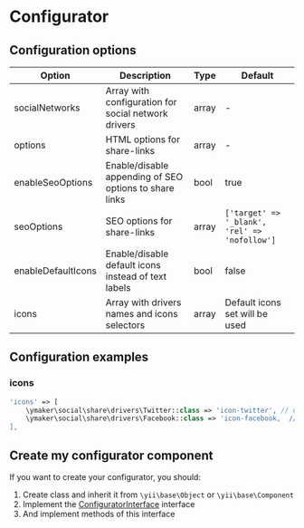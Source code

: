 Configurator
============

## Configuration options

| Option            | Description                                           | Type  | Default                                       |
|-------------------|-------------------------------------------------------|-------|-----------------------------------------------|
|socialNetworks     |Array with configuration for social network drivers    |array  |-                                              |
|options            |HTML options for share-links                           |array  |-                                              |
|enableSeoOptions   |Enable/disable appending of SEO options to share links |bool   |true                                           |
|seoOptions         |SEO options for share-links                            |array  |`['target' => '_blank', 'rel' => 'nofollow']`  |
|enableDefaultIcons |Enable/disable default icons instead of text labels    |bool   |false                                          |
|icons              |Array with drivers names and icons selectors           |array  |Default icons set will be used                 |

## Configuration examples

### icons

```php
'icons' => [
    \ymaker\social\share\drivers\Twitter::class => 'icon-twitter', // CSS class
    \ymaker\social\share\drivers\Facebook::class => 'icon-facebook,  // CSS class
],
```

## Create my configurator component

If you want to create your configurator, you should:

1. Create class and inherit it from `\yii\base\Object` or `\yii\base\Component`
2. Implement the [ConfiguratorInterface](https://github.com/yiimaker/yii2-social-share/blob/master/src/configurators/ConfiguratorInterface.php) interface
3. And implement methods of this interface